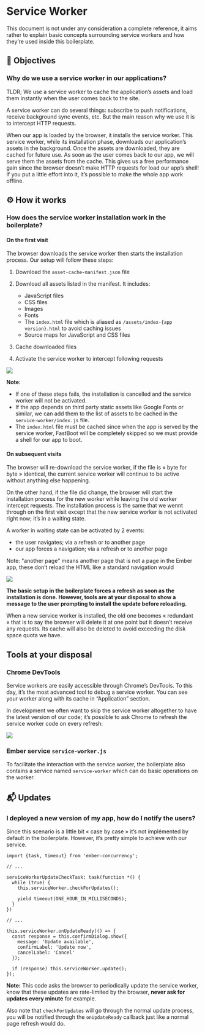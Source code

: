 # Service Worker

This document is not under any consideration a complete reference, it aims rather to explain basic concepts surrounding service workers and how they’re used inside this boilerplate.

## 🎯 Objectives

### Why do we use a service worker in our applications?

TLDR; We use a service worker to cache the application’s assets and load them instantly when the user comes back to the site.

A service worker can do several things: subscribe to push notifications, receive background sync events, etc. But the main reason why we use it is to intercept HTTP requests.

When our app is loaded by the browser, it installs the service worker. This service worker, while its installation phase, downloads our application’s assets in the background. Once the assets are downloaded, they are cached for future use. As soon as the user comes back to our app, we will serve them the assets from the cache. This gives us a free performance gain since the browser doesn’t make HTTP requests for load our app’s shell! If you put a little effort into it, it’s possible to make the whole app work offline.

## ⚙️ How it works

### How does the service worker installation work in the boilerplate?

#### On the first visit

The browser downloads the service worker then starts the installation process. Our setup will follow these steps:

1. Download the `asset-cache-manifest.json` file
2. Download all assets listed in the manifest. It includes:

   - JavaScript files
   - CSS files
   - Images
   - Fonts
   - The `index.html` file which is aliased as `/assets/index-{app version}.html` to avoid caching issues
   - Source maps for JavaScript and CSS files

3. Cache downloaded files
4. Activate the service worker to intercept following requests

![](assets/sw-installing.gif)

**Note:**

- If one of these steps fails, the installation is cancelled and the service worker will not be activated.
- If the app depends on third party static assets like Google Fonts or similar, we can add them to the list of assets to be cached in the `service-worker/index.js` file.
- The `index.html` file must be cached since when the app is served by the service worker, FastBoot will be completely skipped so we must provide a shell for our app to boot.

#### On subsequent visits

The browser will re-download the service worker, if the file is « byte for byte » identical, the current service worker will continue to be active without anything else happening.

On the other hand, if the file did change, the browser will start the installation process for the new worker while leaving the old worker intercept requests. The installation process is the same that we wennt through on the first visit except that the new service worker is not activated right now; it’s in a waiting state.

A worker in waiting state can be activated by 2 events:

- the user navigates; via a refresh or to another page
- our app forces a navigation; via a refresh or to another page

Note: "another page" means another page that is not a page in the Ember app, these don’t reload the HTML like a standard navigation would

![](assets/sw-waiting.gif)

**The basic setup in the boilerplate forces a refresh as soon as the installation is done. However, tools are at your disposal to show a message to the user prompting to install the update before reloading.**

When a new service worker is installed, the old one becomes « redundant » that is to say the browser will delete it at one point but it doesn’t receive any requests. Its cache will also be deleted to avoid exceeding the disk space quota we have.

## Tools at your disposal

### Chrome DevTools

Service workers are easily accessible through Chrome’s DevTools. To this day, it’s the most advanced tool to debug a service worker. You can see your worker along with its cache in “Application” section.

In development we often want to skip the service worker altogether to have the latest version of our code; it’s possible to ask Chrome to refresh the service worker code on every refresh:

![](assets/update-on-reload.png)

### Ember service `service-worker.js`

To facilitate the interaction with the service worker, the boilerplate also contains a service named `service-worker` which can do basic operations on the worker.

## 📬 Updates

### I deployed a new version of my app, how do I notify the users?

Since this scenario is a little bit « case by case » it’s not implémented by default in the boilerplate. However, it’s pretty simple to achieve with our service.

```
import {task, timeout} from 'ember-concurrency';

// ...

serviceWorkerUpdateCheckTask: task(function *() {
  while (true) {
    this.serviceWorker.checkForUpdates();

    yield timeout(ONE_HOUR_IN_MILLISECONDS);
  }
})

// ...

this.serviceWorker.onUpdateReady(() => {
  const response = this.confirmDialog.show({
    message: 'Update available',
    confirmLabel: 'Update now',
    cancelLabel: 'Cancel'
  });

  if (response) this.serviceWorker.update();
});
```

**Note:** This code asks the browser to periodically update the service worker, know that these updates are rate-limited by the browser, **never ask for updates every minute** for example.

Also note that `checkForUpdates` will go through the normal update process, you will be notified through the `onUpdateReady` callback just like a normal page refresh would do.
